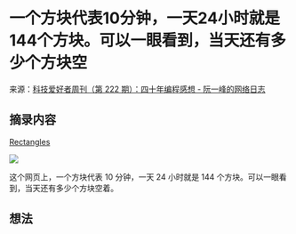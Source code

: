 # 一个方块代表10分钟，一天24小时就是144个方块。可以一眼看到，当天还有多少个方块空
来源：[科技爱好者周刊（第 222 期）：四十年编程感想 - 阮一峰的网络日志](https://www.ruanyifeng.com/blog/2022/09/weekly-issue-222.html)

## 摘录内容

[Rectangles](https://rectangles.app/)

![](https://cdn.beekka.com/blogimg/asset/220204/bg2022040204.webp)

这个网页上，一个方块代表 10 分钟，一天 24 小时就是 144 个方块。可以一眼看到，当天还有多少个方块空着。

## 想法
